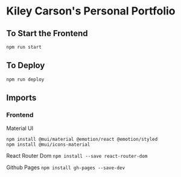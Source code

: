# Kiley Carson's Personal Portfolio

## To Start the Frontend
```
npm run start
```

## To Deploy
```
npm run deploy
```

## Imports 
### Frontend
Material UI
```
npm install @mui/material @emotion/react @emotion/styled
npm install @mui/icons-material
```
React Router Dom `npm install --save react-router-dom`

Github Pages 
`npm install gh-pages --save-dev`
